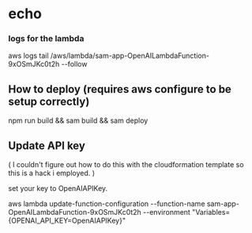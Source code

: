 # echo

### logs for the lambda

aws logs tail /aws/lambda/sam-app-OpenAILambdaFunction-9xOSmJKc0t2h --follow

## How to deploy (requires aws configure to be setup correctly)

npm run build && sam build && sam deploy

## Update API key

( I couldn't figure out how to do this with the cloudformation template so
this is a hack i employed. )

set your key to OpenAIAPIKey.

aws lambda update-function-configuration --function-name sam-app-OpenAILambdaFunction-9xOSmJKc0t2h --environment "Variables={OPENAI_API_KEY=OpenAIAPIKey}"
